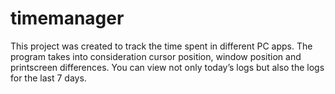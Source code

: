# timemanager
This project was created to track the time spent in different PC apps. The program takes into consideration cursor position, window position and printscreen differences. You can view not only today’s logs but also the logs for the last 7 days. 
